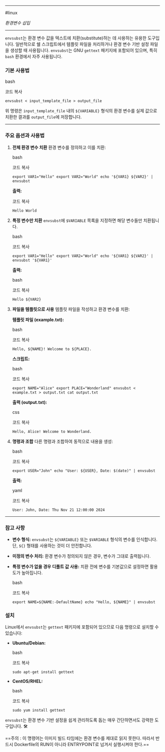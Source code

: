 
---

#linux

*환경변수 삽입*

---

`envsubst`는 환경 변수 값을 텍스트에 치환(substitute)하는 데 사용하는 유용한 도구입니다. 일반적으로 쉘 스크립트에서 템플릿 파일을 처리하거나 환경 변수 기반 설정 파일을 생성할 때 사용됩니다. `envsubst`는 GNU `gettext` 패키지에 포함되어 있으며, 특히 `bash` 환경에서 자주 사용됩니다.

### 기본 사용법

bash

코드 복사

`envsubst < input_template_file > output_file`

위 명령은 `input_template_file` 내의 `${VARIABLE}` 형식의 환경 변수를 실제 값으로 치환한 결과를 `output_file`에 저장합니다.

---

### 주요 옵션과 사용법

1. **전체 환경 변수 치환** 환경 변수를 정의하고 이를 치환:
    
    bash
    
    코드 복사
    
    `export VAR1="Hello" export VAR2="World" echo '${VAR1} ${VAR2}' | envsubst`
    
    **출력:**
    
    코드 복사
    
    `Hello World`
    
2. **특정 변수만 치환** `envsubst`에 `$VARIABLE` 목록을 지정하면 해당 변수들만 치환됩니다.
    
    bash
    
    코드 복사
    
    `export VAR1="Hello" export VAR2="World" echo '${VAR1} ${VAR2}' | envsubst '${VAR1}'`
    
    **출력:**
    
    bash
    
    코드 복사
    
    `Hello ${VAR2}`
    
3. **파일을 템플릿으로 사용** 템플릿 파일을 작성하고 환경 변수를 치환:
    
    **템플릿 파일 (example.txt):**
    
    bash
    
    코드 복사
    
    `Hello, ${NAME}! Welcome to ${PLACE}.`
    
    **스크립트:**
    
    bash
    
    코드 복사
    
    `export NAME="Alice" export PLACE="Wonderland" envsubst < example.txt > output.txt cat output.txt`
    
    **출력 (output.txt):**
    
    css
    
    코드 복사
    
    `Hello, Alice! Welcome to Wonderland.`
    
4. **명령과 조합** 다른 명령과 조합하여 동적으로 내용을 생성:
    
    bash
    
    코드 복사
    
    `export USER="John" echo "User: ${USER}, Date: $(date)" | envsubst`
    
    **출력:**
    
    yaml
    
    코드 복사
    
    `User: John, Date: Thu Nov 21 12:00:00 2024`
    

---

### 참고 사항

- **변수 형식:** `envsubst`는 `${VARIABLE}` 또는 `$VARIABLE` 형식의 변수를 인식합니다. 단, `${}` 형태를 사용하는 것이 더 안전합니다.
    
- **미정의 변수 처리:** 환경 변수가 정의되지 않은 경우, 변수가 그대로 출력됩니다.
    
- **특정 변수가 없을 경우 디폴트 값 사용:** 치환 전에 변수를 기본값으로 설정하면 활용도가 높아집니다.
    
    bash
    
    코드 복사
    
    `export NAME=${NAME:-DefaultName} echo "Hello, ${NAME}" | envsubst`
    

### 설치

Linux에서 `envsubst`는 `gettext` 패키지에 포함되어 있으므로 다음 명령으로 설치할 수 있습니다:

- **Ubuntu/Debian:**
    
    bash
    
    코드 복사
    
    `sudo apt-get install gettext`
    
- **CentOS/RHEL:**
    
    bash
    
    코드 복사
    
    `sudo yum install gettext`
    

`envsubst`는 환경 변수 기반 설정을 쉽게 관리하도록 돕는 매우 간단하면서도 강력한 도구입니다. 🛠️

==주의 : 이 명령어는 이미지 빌드 타임에는 환경 변수를 제대로 읽지 못한다. 따라서 반드시 Dockerfile의 RUN이 아니라 ENTRYPOINT로 넘겨서 실행시켜야 한다.==